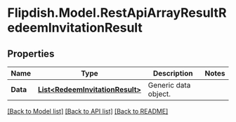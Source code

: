 # Flipdish.Model.RestApiArrayResultRedeemInvitationResult
## Properties

Name | Type | Description | Notes
------------ | ------------- | ------------- | -------------
**Data** | [**List&lt;RedeemInvitationResult&gt;**](RedeemInvitationResult.md) | Generic data object. | 

[[Back to Model list]](../README.md#documentation-for-models) [[Back to API list]](../README.md#documentation-for-api-endpoints) [[Back to README]](../README.md)

